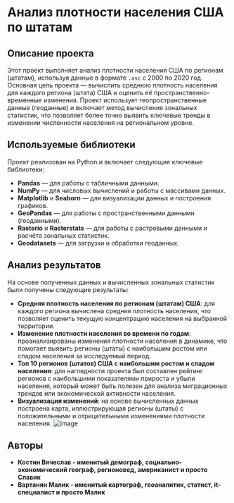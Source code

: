 # Анализ плотности населения США по штатам

## Описание проекта

Этот проект выполняет анализ плотности населения США по регионам (штатам), используя данные в формате `.asc` с 2000 по 2020 год. Основная цель проекта — вычислить среднюю плотность населения для каждого региона (штата) США и оценить её пространственно-временные изменения. Проект использует геопространственные данные (геоданные) и включает метод вычисления зональных статистик, что позволяет более точно выявить ключевые тренды в изменении численности населения на региональном уровне.

## Используемые библиотеки

Проект реализован на Python и включает следующие ключевые библиотеки:

- **Pandas** — для работы с табличными данными.
- **NumPy** — для числовых вычислений и работы с массивами данных.
- **Matplotlib** и **Seaborn** — для визуализации данных и построения графиков.
- **GeoPandas** — для работы с пространственными данными (геоданными).
- **Rasterio** и **Rasterstats** — для работы с растровыми данными и расчёта зональных статистик.
- **Geodatasets** — для загрузки и обработки геоданных.

## Анализ результатов

На основе полученных данных и вычисленных зональных статистик были получены следующие результаты:

- **Средняя плотность населения по регионам (штатам) США**: для каждого региона вычислена средняя плотность населения, что позволяет оценить текущую концентрацию населения на выбранной территории.
- **Изменение плотности населения во времени по годам**: проанализированы изменения плотности населения в динамике, что помогает выявить регионы (штаты) с наибольшим ростом или спадом населения за исследуемый период.
- **Топ 10 регионов (штатов) США с наибольшим ростом и спадом населения**: для наглядности проекта был составлен рейтинг регионов с наибольшими показателями прироста и убыли населения, который может быть полезен для анализа миграционных трендов или экономической активности населения.
- **Визуализация изменений**: на основе вычисленных данных построена карта, иллюстрирующая регионы (штаты) с положительными и отрицательными изменениями плотности населения.
![image](https://github.com/user-attachments/assets/7e1ca0e5-bb83-4ab1-9c47-bfc5e0203148)


## Авторы

- **Костин Вячеслав - именитый демограф, социально-экономический географ, регионовед, американист и просто Славик**
- **Вартанян Малик - именитый картограф, геоаналитик, статист, it-специалист и просто Малик**

